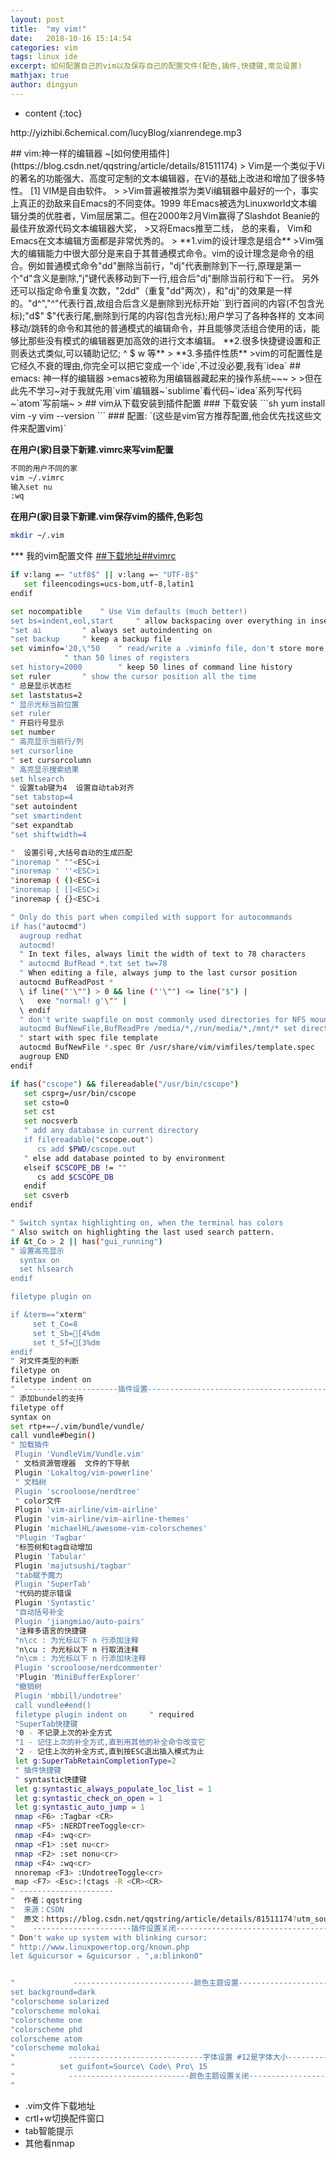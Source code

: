 ```yaml
---
layout: post
title:  "my vim!"
date:   2018-10-16 15:14:54
categories: vim
tags: linux ide
excerpt: 如何配置自己的vim以及保存自己的配置文件(配色,插件,快捷键,常见设置)
mathjax: true
author: dingyun
---
```


* content
{:toc}

<p>http://yizhibi.6chemical.com/lucyBlog/xianrendege.mp3</p>
## vim:神一样的编辑器 ~[如何使用插件](https://blog.csdn.net/qqstring/article/details/81511174)
> Vim是一个类似于Vi的著名的功能强大、高度可定制的文本编辑器，在Vi的基础上改进和增加了很多特性。 [1]  VIM是自由软件。
>
>Vim普遍被推崇为类Vi编辑器中最好的一个，事实上真正的劲敌来自Emacs的不同变体。1999 年Emacs被选为Linuxworld文本编辑分类的优胜者，Vim屈居第二。但在2000年2月Vim赢得了Slashdot Beanie的最佳开放源代码文本编辑器大奖，
>又将Emacs推至二线， 总的来看， Vim和Emacs在文本编辑方面都是非常优秀的。
>
**1.vim的设计理念是组合**
>Vim强大的编辑能力中很大部分是来自于其普通模式命令。vim的设计理念是命令的组合。例如普通模式命令"dd"删除当前行，"dj"代表删除到下一行,原理是第一个"d"含义是删除,"j"键代表移动到下一行,组合后"dj"删除当前行和下一行。
另外还可以指定命令重复次数，"2dd"（重复"dd"两次），和"dj"的效果是一样的。"d^","^"代表行首,故组合后含义是删除到光标开始``到行首间的内容(不包含光标);"d$" $"代表行尾,删除到行尾的内容(包含光标);用户学习了各种各样的
文本间移动/跳转的命令和其他的普通模式的编辑命令，并且能够灵活组合使用的话，能够比那些没有模式的编辑器更加高效的进行文本编辑。
**2.很多快捷键设置和正则表达式类似,可以辅助记忆; ^ $ w 等**
>
**3.多插件性质**
>vim的可配置性是它经久不衰的理由,你完全可以把它变成一个`ide`,不过没必要,我有`idea`
## emacs: 神一样的编辑器
>emacs被称为用编辑器藏起来的操作系统~~~
>
>但在此先不学习~对于我就先用`vim`编辑器~`sublime`看代码~`idea`系列写代码~`atom`写前端~
>
## vim从下载安装到插件配置
### 下载安装
```sh
yum install vim -y
vim --version
```
### 配置:
`(这些是vim官方推荐配置,他会优先找这些文件来配置vim)`

**在用户(家)目录下新建.vimrc来写vim配置**
```sh
不同的用户不同的家
vim ~/.vimrc
输入set nu
:wq
```
**在用户(家)目录下新建.vim保存vim的插件,色彩包**
```sh
mkdir ~/.vim
```
*** 我的vim配置文件
[##下载地址##vimrc](/mysetting/.vimrc)
```sh
if v:lang =~ "utf8$" || v:lang =~ "UTF-8$"
   set fileencodings=ucs-bom,utf-8,latin1
endif

set nocompatible	" Use Vim defaults (much better!)
set bs=indent,eol,start		" allow backspacing over everything in insert mode
"set ai			" always set autoindenting on
"set backup		" keep a backup file
set viminfo='20,\"50	" read/write a .viminfo file, don't store more
			" than 50 lines of registers
set history=2000		" keep 50 lines of command line history
set ruler		" show the cursor position all the time
" 总是显示状态栏
set laststatus=2
" 显示光标当前位置
set ruler
" 开启行号显示
set number
" 高亮显示当前行/列
set cursorline
" set cursorcolumn
" 高亮显示搜索结果
set hlsearch
" 设置tab键为4  设置自动tab对齐
"set tabstop=4
"set autoindent
"set smartindent
"set expandtab
"set shiftwidth=4

"  设置引号,大括号自动的生成匹配
"inoremap " ""<ESC>i
"inoremap ' ''<ESC>i
"inoremap ( ()<ESC>i
"inoremap [ []<ESC>i
"inoremap { {}<ESC>i

" Only do this part when compiled with support for autocommands
if has("autocmd")
  augroup redhat
  autocmd!
  " In text files, always limit the width of text to 78 characters
  " autocmd BufRead *.txt set tw=78
  " When editing a file, always jump to the last cursor position
  autocmd BufReadPost *
  \ if line("'\"") > 0 && line ("'\"") <= line("$") |
  \   exe "normal! g'\"" |
  \ endif
  " don't write swapfile on most commonly used directories for NFS mounts or USB sticks
  autocmd BufNewFile,BufReadPre /media/*,/run/media/*,/mnt/* set directory=~/tmp,/var/tmp,/tmp
  " start with spec file template
  autocmd BufNewFile *.spec 0r /usr/share/vim/vimfiles/template.spec
  augroup END
endif

if has("cscope") && filereadable("/usr/bin/cscope")
   set csprg=/usr/bin/cscope
   set csto=0
   set cst
   set nocsverb
   " add any database in current directory
   if filereadable("cscope.out")
      cs add $PWD/cscope.out
   " else add database pointed to by environment
   elseif $CSCOPE_DB != ""
      cs add $CSCOPE_DB
   endif
   set csverb
endif

" Switch syntax highlighting on, when the terminal has colors
" Also switch on highlighting the last used search pattern.
if &t_Co > 2 || has("gui_running")
" 设置高亮显示
  syntax on
  set hlsearch
endif

filetype plugin on

if &term=="xterm"
     set t_Co=8
     set t_Sb=[4%dm
     set t_Sf=[3%dm
endif
" 对文件类型的判断
filetype on
filetype indent on
"  ---------------------插件设置-------------------------------------------
" 添加bundel的支持
filetype off
syntax on
set rtp+=~/.vim/bundle/vundle/
call vundle#begin()
" 加载插件
 Plugin 'VundleVim/Vundle.vim'
 " 文档资源管理器  文件的下导航
 Plugin 'Lokaltog/vim-powerline'
 " 文档树
 Plugin 'scrooloose/nerdtree'
 " color文件
 Plugin 'vim-airline/vim-airline'
 Plugin 'vim-airline/vim-airline-themes'
 Plugin 'michaelHL/awesome-vim-colorschemes'
 "Plugin 'Tagbar'
 "标签树和tag自动增加
 Plugin 'Tabular'
 Plugin 'majutsushi/tagbar'
 "tab赋予魔力
 Plugin 'SuperTab'
 "代码的提示错误
 Plugin 'Syntastic'
 "自动括号补全
 Plugin 'jiangmiao/auto-pairs'
 "注释多语言的快捷键
 "n\cc : 为光标以下 n 行添加注释
 "n\cu : 为光标以下 n 行取消注释
 "n\cm : 为光标以下 n 行添加块注释
 Plugin 'scrooloose/nerdcommenter'
 "Plugin 'MiniBufferExplorer'
 "撤销树
 Plugin 'mbbill/undotree'
 call vundle#end()
 filetype plugin indent on     " required
 "SuperTab快捷键
 "0 - 不记录上次的补全方式
 "1 - 记住上次的补全方式,直到用其他的补全命令改变它
 "2 - 记住上次的补全方式,直到按ESC退出插入模式为止
 let g:SuperTabRetainCompletionType=2
 " 插件快捷键
 " syntastic快捷键
 let g:syntastic_always_populate_loc_list = 1
 let g:syntastic_check_on_open = 1
 let g:syntastic_auto_jump = 1
 nmap <F6> :Tagbar <CR>
 nmap <F5> :NERDTreeToggle<cr>
 nmap <F4> :wq<cr>
 nmap <F1> :set nu<cr>
 nmap <F2> :set nonu<cr>
 nmap <F4> :wq<cr>
 nnoremap <F3> :UndotreeToggle<cr>
 map <F7> <Esc>:!ctags -R <CR><CR>
" ---------------------
"  作者：qqstring
"  来源：CSDN
"  原文：https://blog.csdn.net/qqstring/article/details/81511174?utm_source=copy
"    ----------------------插件设置关闭------------------------------------------
" Don't wake up system with blinking cursor:
" http://www.linuxpowertop.org/known.php
let &guicursor = &guicursor . ",a:blinkon0"


"             ---------------------------颜色主题设置-------------------------------------
set background=dark
"colorscheme solarized
"colorscheme molokai
"colorscheme one
"colorscheme phd
colorscheme atom
"colorscheme molokai
"            ------------------------------字体设置 #12是字体大小-------------------------
"          set guifont=Source\ Code\ Pro\ 15
"            ---------------------------颜色主题设置关闭---------------------------------
"

```
* .vim文件下载地址
*  crtl+w切换配件窗口
*  tab智能提示
*  其他看nmap
